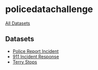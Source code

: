 # policedatachallenge

[All Datasets](https://www.policedatainitiative.org/datasets/)

## Datasets
- [Police Report Incident](https://goo.gl/P1yBYG)
- [911 Incident Response](https://goo.gl/hSQwFI)
- [Terry Stops](https://goo.gl/fwLkQQ)
